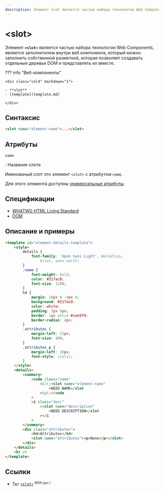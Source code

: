 ```yaml
---
description: Элемент slot является частью набора технологии Web Components, является заполнителем внутри веб компонента, который можно заполнить собственной разметкой, которая позволяет создавать отдельные деревья DOM и представлять их вместе
---
```


# &lt;slot&gt;

Элемент **`<slot>`** является частью набора технологии Web Components, является заполнителем внутри веб компонента, который можно заполнить собственной разметкой, которая позволяет создавать отдельные деревья DOM и представлять их вместе.

??? info "Веб-компоненты"

    <div class="col4" markdown="1">

    - **slot**
    - [template](template.md)

    </div>

## Синтаксис

```html
<slot name="element-name">...</slot>
```

## Атрибуты

`name`

: Название слота

Именованый слот это элемент `<slot>` с атрибутом `name`.

Для этого элемента доступны [универсальные атрибуты](uni-attr.md).

## Спецификации

-   [WHATWG HTML Living Standard](https://html.spec.whatwg.org/multipage/scripting.html#the-slot-element)
-   [DOM](https://dom.spec.whatwg.org/#shadow-tree-slots)

## Описание и примеры

```html
<template id="element-details-template">
    <style>
        details {
            font-family: 'Open Sans Light', Helvetica,
                Arial, sans-serif;
        }
        .name {
            font-weight: bold;
            color: #217ac0;
            font-size: 120%;
        }
        h4 {
            margin: 10px 0 -8px 0;
            background: #217ac0;
            color: white;
            padding: 2px 6px;
            border: 1px solid #cee9f9;
            border-radius: 4px;
        }
        .attributes {
            margin-left: 22px;
            font-size: 90%;
        }
        .attributes p {
            margin-left: 16px;
            font-style: italic;
        }
    </style>
    <details>
        <summary>
            <code class="name"
                >&lt;<slot name="element-name"
                    >NEED NAME</slot
                >&gt;</code
            >
            <i class="desc"
                ><slot name="description"
                    >NEED DESCRIPTION</slot
                ></i
            >
        </summary>
        <div class="attributes">
            <h4>Attributes</h4>
            <slot name="attributes"><p>None</p></slot>
        </div>
    </details>
    <hr />
</template>
```

## Ссылки

-   Тег [`<slot>`](https://developer.mozilla.org/ru/docs/Web/HTML/Element/slot) <sup><small>MDN (рус.)</small></sup>
